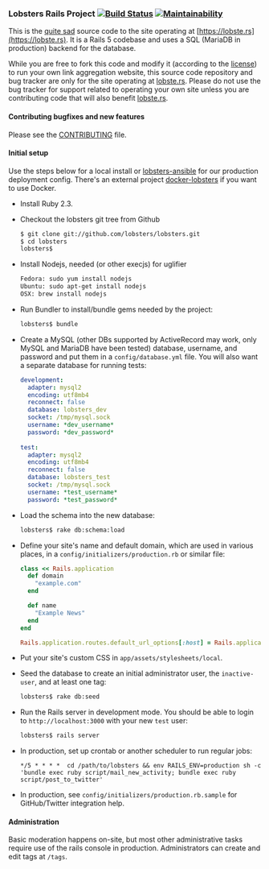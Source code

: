 ### Lobsters Rails Project [![Build Status](https://travis-ci.org/xtian/obelisk.link.svg?branch=master)](https://travis-ci.org/xtian/obelisk.link) [![Maintainability](https://api.codeclimate.com/v1/badges/dce77ce72d640f65e83e/maintainability)](https://codeclimate.com/github/xtian/obelisk.link/maintainability)

This is the
[quite sad](https://www.reddit.com/r/rails/comments/6jz7tq/source_code_lobsters_a_hacker_news_clone_built/)
source code to the site operating at
[https://lobste.rs](https://lobste.rs).
It is a Rails 5 codebase and uses a SQL (MariaDB in production) backend for the database.

While you are free to fork this code and modify it (according to the [license](https://github.com/lobsters/lobsters/blob/master/LICENSE))
to run your own link aggregation website, this source code repository and bug
tracker are only for the site operating at [lobste.rs](https://lobste.rs/).
Please do not use the bug tracker for support related to operating your own
site unless you are contributing code that will also benefit [lobste.rs](https://lobste.rs/).

#### Contributing bugfixes and new features

Please see the [CONTRIBUTING](https://github.com/lobsters/lobsters/blob/master/CONTRIBUTING.md)
file.

#### Initial setup

Use the steps below for a local install or
[lobsters-ansible](https://github.com/lobsters/lobsters-ansible) for our production deployment config.
There's an external project [docker-lobsters](https://github.com/jamesbrink/docker-lobsters) if you want to use Docker.

* Install Ruby 2.3.

* Checkout the lobsters git tree from Github
    ```sh
    $ git clone git://github.com/lobsters/lobsters.git
    $ cd lobsters
    lobsters$
    ```

* Install Nodejs, needed (or other execjs) for uglifier
    ```sh
    Fedora: sudo yum install nodejs
    Ubuntu: sudo apt-get install nodejs
    OSX: brew install nodejs
    ```

* Run Bundler to install/bundle gems needed by the project:

    ```sh
    lobsters$ bundle
    ```

* Create a MySQL (other DBs supported by ActiveRecord may work, only MySQL and
MariaDB have been tested) database, username, and password and put them in a
`config/database.yml` file.  You will also want a separate database for
running tests:

    ```yaml
    development:
      adapter: mysql2
      encoding: utf8mb4
      reconnect: false
      database: lobsters_dev
      socket: /tmp/mysql.sock
      username: *dev_username*
      password: *dev_password*
      
    test:
      adapter: mysql2
      encoding: utf8mb4
      reconnect: false
      database: lobsters_test
      socket: /tmp/mysql.sock
      username: *test_username*
      password: *test_password*
    ```

* Load the schema into the new database:

    ```sh
    lobsters$ rake db:schema:load
    ```
    
* Define your site's name and default domain, which are used in various places,
in a `config/initializers/production.rb` or similar file:

    ```ruby
    class << Rails.application
      def domain
        "example.com"
      end

      def name
        "Example News"
      end
    end

    Rails.application.routes.default_url_options[:host] = Rails.application.domain
    ```

* Put your site's custom CSS in `app/assets/stylesheets/local`.

* Seed the database to create an initial administrator user, the `inactive-user`, and at least one tag:

    ```sh
    lobsters$ rake db:seed
    ```

* Run the Rails server in development mode.  You should be able to login to
`http://localhost:3000` with your new `test` user:

    ```sh
    lobsters$ rails server
    ```

* In production, set up crontab or another scheduler to run regular jobs:

    ```
    */5 * * * *  cd /path/to/lobsters && env RAILS_ENV=production sh -c 'bundle exec ruby script/mail_new_activity; bundle exec ruby script/post_to_twitter'
    ```
* In production, see `config/initializers/production.rb.sample` for GitHub/Twitter integration help.

#### Administration

Basic moderation happens on-site, but most other administrative tasks require use of the rails console in production.
Administrators can create and edit tags at `/tags`.
